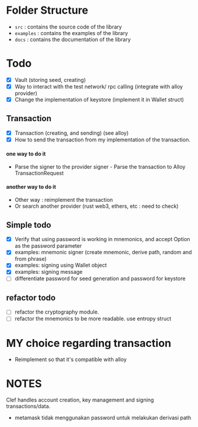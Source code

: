 # Folder Structure

- `src` : contains the source code of the library
- `examples` : contains the examples of the library
- `docs` : contains the documentation of the library

# Todo

- [x] Vault (storing seed, creating)
- [x] Way to interact with the test network/ rpc calling (integrate with alloy provider)
- [x] Change the implementation of keystore (implement it in Wallet struct)

## Transaction

- [x] Transaction (creating, and sending) (see alloy)
- [x] How to send the transaction from my implementation of the transaction.

#### one way to do it

- Parse the signer to the provider signer - Parse the transaction to Alloy TransactionRequest

#### another way to do it

- Other way : reimplement the transaction
- Or search another provider (rust web3, ethers, etc : need to check)

## Simple todo

- [x] Verify that using password is working in mnemonics, and accept Option as the password parameter
- [x] examples: mnemonic signer (create mnemonic, derive path, random and from phrase)
- [x] examples: signing using Wallet object
- [x] examples: signing message
- [ ] differentiate password for seed generation and password for keystore

## refactor todo

- [ ] refactor the cryptography module.
- [ ] refactor the mnemonics to be more readable. use entropy struct

# MY choice regarding transaction

- Reimplement so that it's compatible with alloy

# NOTES

Clef handles account creation, key management and signing transactions/data.

- metamask tidak menggunakan password untuk melakukan derivasi path
